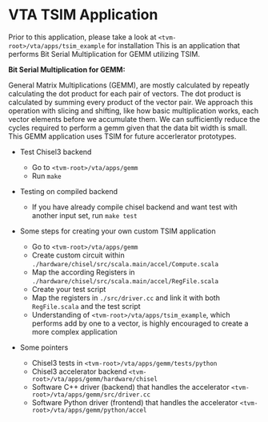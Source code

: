 <!--- Licensed to the Apache Software Foundation (ASF) under one -->
<!--- or more contributor license agreements.  See the NOTICE file -->
<!--- distributed with this work for additional information -->
<!--- regarding copyright ownership.  The ASF licenses this file -->
<!--- to you under the Apache License, Version 2.0 (the -->
<!--- "License"); you may not use this file except in compliance -->
<!--- with the License.  You may obtain a copy of the License at -->

<!---   http://www.apache.org/licenses/LICENSE-2.0 -->

<!--- Unless required by applicable law or agreed to in writing, -->
<!--- software distributed under the License is distributed on an -->
<!--- "AS IS" BASIS, WITHOUT WARRANTIES OR CONDITIONS OF ANY -->
<!--- KIND, either express or implied.  See the License for the -->
<!--- specific language governing permissions and limitations -->
<!--- under the License. -->

VTA TSIM Application 
======================
Prior to this application, please take a look at `<tvm-root>/vta/apps/tsim_example` for installation
This is an application that performs Bit Serial Multiplication for GEMM utilizing TSIM.

**Bit Serial Multiplication for GEMM:**

General Matrix Multiplications (GEMM), are mostly calculated by repeatly calculating the dot product for each pair of vectors.
The dot product is calculated by summing every product of the vector pair.
We approach this operation with slicing and shifting, like how basic multiplication works, each vector elements before we accumulate them.
We can sufficiently reduce the cycles required to perform a gemm given that the data bit width is small. This GEMM application uses TSIM for future accerlerator prototypes.

* Test Chisel3 backend
    * Go to `<tvm-root>/vta/apps/gemm`
    * Run `make`

* Testing on compiled backend
    * If you have already compile chisel backend and want test with another input set, run `make test`

* Some steps for creating your own custom TSIM application
    * Go to `<tvm-root>/vta/apps/gemm`
    * Create custom circuit within `./hardware/chisel/src/scala.main/accel/Compute.scala`
    * Map the according Registers in `./hardware/chisel/src/scala.main/accel/RegFile.scala`
    * Create your test script
    * Map the registers in `./src/driver.cc` and link it with both `RegFile.scala` and the test script
    * Understanding of `<tvm-root>/vta/apps/tsim_example`, which performs add by one to a vector, is highly encouraged to create a more complex application

* Some pointers
    * Chisel3 tests in `<tvm-root>/vta/apps/gemm/tests/python`
    * Chisel3 accelerator backend `<tvm-root>/vta/apps/gemm/hardware/chisel`
    * Software C++ driver (backend) that handles the accelerator `<tvm-root>/vta/apps/gemm/src/driver.cc`
    * Software Python driver (frontend) that handles the accelerator `<tvm-root>/vta/apps/gemm/python/accel`
